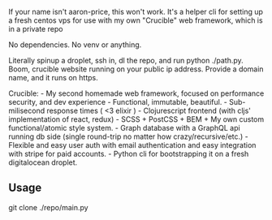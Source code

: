 If your name isn't aaron-price, this won't work.
It's a helper cli for setting up a fresh centos vps for use with my own "Crucible" web framework, which is in a private repo

No dependencies. 
No venv or anything. 

Literally spinup a droplet, ssh in, dl the repo, and run python ./path.py. Boom, crucible website running on your public ip address. Provide a domain name, and it runs on https.

Crucible:
    - My second homemade web framework, focused on performance security, and dev experience
    - Functional, immutable, beautiful.
    - Sub-milisecond response times ( <3 elixir )
    - Clojurescript frontend (with cljs' implementation of react, redux)
    - SCSS + PostCSS + BEM + My own custom functional/atomic style system.
    - Graph database with a GraphQL api running db side (single round-trip no matter how crazy/recursive/etc.)
    - Flexible and easy user auth with email authentication and easy integration with stripe for paid accounts.
    - Python cli for bootstrapping it on a fresh digitalocean droplet.

## Usage
git clone <repo>
./repo/main.py

